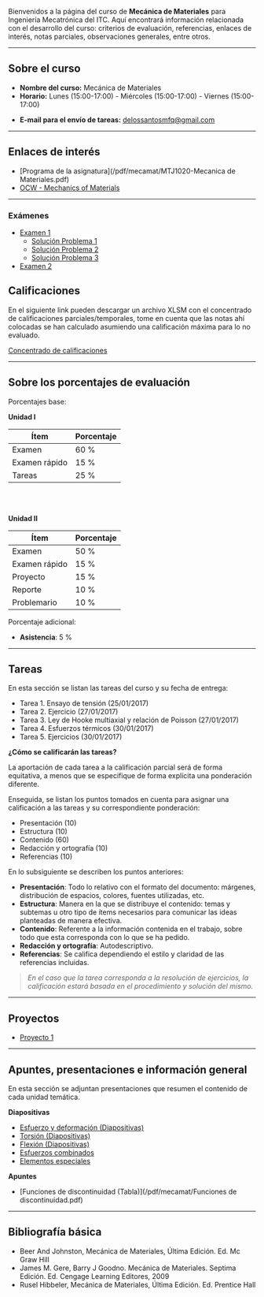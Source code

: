 <!-- 
.. title: Mecánica de materiales
.. slug: mecanica-de-materiales
.. date: 2017-01-20 17:57:08 UTC-06:00
.. tags: mathjax, asignaturas,
.. category: 
.. link: 
.. description: 
.. type: text
-->

Bienvenidos a la página del curso de **Mecánica de Materiales** para Ingeniería Mecatrónica del ITC. 
Aquí encontrará información relacionada con el desarrollo del curso: criterios de evaluación, referencias, 
enlaces de interés, notas parciales, observaciones generales, entre otros.

---
## Sobre el curso

* **Nombre del curso:** Mecánica de Materiales
* **Horario:** Lunes (15:00-17:00) - Miércoles (15:00-17:00) - Viernes (15:00-17:00)
<!-- * **Profesor:** Pedro Jorge De Los Santos Lara -->
* **E-mail para el envío de tareas:** delossantosmfq@gmail.com


---

## Enlaces de interés

* [Programa de la asignatura](/pdf/mecamat/MTJ1020-Mecanica de Materiales.pdf)
* [OCW - Mechanics of Materials](https://ocw.mit.edu/courses/materials-science-and-engineering/3-11-mechanics-of-materials-fall-1999/index.htm)

---

### Exámenes

* [Examen 1](/pdf/mecamat/EX01_MDM.pdf)
    - [Solución Problema 1](/pdf/mecamat/SOL_EX01_MDM_P1.pdf)
    - [Solución Problema 2](/pdf/mecamat/SOL_EX01_MDM_P2.pdf)
    - [Solución Problema 3](/pdf/mecamat/SOL_EX01_MDM_P3.pdf)
* [Examen 2](/pdf/mecamat/EX01_MDM.pdf)

## Calificaciones

En el siguiente link pueden descargar un archivo XLSM con el concentrado de calificaciones parciales/temporales, tome en cuenta 
que las notas ahí colocadas se han calculado asumiendo una calificación máxima para lo no evaluado.

[Concentrado de calificaciones](/xls/notas_mecamat_2017.xlsm)

---

## Sobre los porcentajes de evaluación

Porcentajes base: 

**Unidad I**

| **Ítem** | **Porcentaje** |
|----|----|
| Examen | 60 % |
| Examen rápido | 15 % |
| Tareas | 25 % |

<br>
<br>

**Unidad II**

| **Ítem** | **Porcentaje** |
|----|----|
| Examen | 50 % |
| Examen rápido | 15 % |
| Proyecto | 15 % |
| Reporte | 10 % |
| Problemario | 10 % |


Porcentaje adicional:

* **Asistencia**: 5 % 

---

## Tareas 

En esta sección se listan las tareas del curso y su fecha de entrega:

* Tarea 1. Ensayo de tensión (25/01/2017)
* Tarea 2. Ejercicio (27/01/2017)
* Tarea 3. Ley de Hooke multiaxial y relación de Poisson (27/01/2017)
* Tarea 4. Esfuerzos térmicos (30/01/2017)
* Tarea 5. Ejercicios (30/01/2017)

**¿Cómo se calificarán las tareas?**

La aportación de cada tarea a la calificación parcial será de forma equitativa, a menos que se especifique 
de forma explícita una ponderación diferente.

Enseguida, se listan los puntos tomados en cuenta para asignar una calificación a las tareas y su correspondiente 
ponderación: 

* Presentación (10)
* Estructura (10)
* Contenido (60)
* Redacción y ortografía (10)
* Referencias (10)

En lo subsiguiente se describen los puntos anteriores: 

* **Presentación**: Todo lo relativo con el formato del documento: márgenes, distribución de espacios, colores, fuentes utilizadas, etc.
* **Estructura**: Manera en la que se distribuye el contenido: temas y subtemas u otro tipo de ítems necesarios para comunicar las ideas planteadas de manera efectiva.
* **Contenido**: Referente a la información contenida en el trabajo, sobre todo que esta corresponda con lo que se ha pedido.
* **Redacción y ortografía**: Autodescriptivo.
* **Referencias**:  Se califica dependiendo el estilo y claridad de las referencias incluidas.

> *En el caso que la tarea corresponda a la resolución de ejercicios, la calificación estará basada en el procedimiento y solución del mismo.*


---

## Proyectos

* [Proyecto 1](/pdf/mecamat/PROY01_MDM.pdf)


---

## Apuntes, presentaciones e información general

En esta sección se adjuntan presentaciones que resumen el contenido de cada unidad temática.

**Diapositivas**

* [Esfuerzo y deformación (Diapositivas)](/pdf/mecamat/p01_esfuerzo_deformacion.pdf)
* [Torsión (Diapositivas)](/pdf/mecamat/p02_torsion.pdf)
* [Flexión (Diapositivas)](/pdf/mecamat/p03_flexion.pdf)
* [Esfuerzos combinados](/pdf/mecamat/p04_esfuerzos_combinados.pdf)
* [Elementos especiales](/pdf/mecamat/p05_elementos_especiales.pdf)

**Apuntes**

* [Funciones de discontinuidad (Tabla)](/pdf/mecamat/Funciones de discontinuidad.pdf)


---


## Bibliografía básica

* Beer And Johnston, Mecánica de Materiales, Última Edición. Ed. Mc Graw Hill
* James M. Gere, Barry J Goodno. Mecánica de Materiales. Septima Edición. Ed. Cengage Learning Editores, 2009
* Rusel Hibbeler, Mecánica de Materiales, Última Edición. Ed. Prentice Hall 
